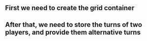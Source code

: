 ## First we need to create the grid container

## After that, we need to store the turns of two players, and provide them alternative turns